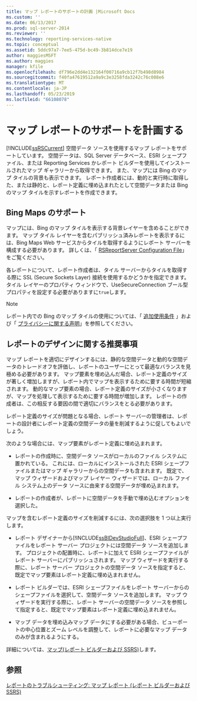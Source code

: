 ```yaml
---
title: マップ レポートのサポートの計画 |Microsoft Docs
ms.custom: ''
ms.date: 06/13/2017
ms.prod: sql-server-2014
ms.reviewer: ''
ms.technology: reporting-services-native
ms.topic: conceptual
ms.assetid: 5ddc97a7-7ee5-475d-bc49-3b814dce7e19
author: maggiesMSFT
ms.author: maggies
manager: kfile
ms.openlocfilehash: df796e2dd4e132164f00716a9cb12f7b498d8984
ms.sourcegitcommit: f40fa47619512a9a9c3e3258fda3242c76c008e6
ms.translationtype: MT
ms.contentlocale: ja-JP
ms.lasthandoff: 05/23/2019
ms.locfileid: "66108078"
---
```

# <a name="plan-for-map-report-support"></a>マップ レポートのサポートを計画する
  [!INCLUDE[ssRSCurrent](../includes/ssrscurrent-md.md)] 空間データ ソースを使用するマップ レポートをサポートしています。 空間データは、SQL Server データベース、ESRI シェープファイル、または Reporting Services かレポート ビルダーを使用してインストールされたマップ ギャラリーから取得できます。 また、マップには Bing のマップ タイルの背景も表示できます。 レポート作成者には、動的と実行時に取得した、または静的と、レポート定義に埋め込まれたとして空間データまたは Bing のマップ タイルを示すレポートを作成できます。  
  
## <a name="support-for-bing-maps"></a>Bing Maps のサポート  
 マップには、Bing のマップ タイルを表示する背景レイヤーを含めることができます。 マップ タイル レイヤーを含むパブリッシュ済みレポートを表示するには、Bing Maps Web サービスからタイルを取得するようにレポート サーバーを構成する必要があります。 詳しくは、「 [RSReportServer Configuration File](report-server/rsreportserver-config-configuration-file.md)」をご覧ください。  
  
 各レポートについて、レポート作成者は、タイル サーバーからタイルを取得する際に SSL (Secure Sockets Layer) 接続を使用するかどうかを指定できます。 タイル レイヤーのプロパティ ウィンドウで、UseSecureConnection ブール型プロパティを設定する必要がありますに`true`します。  
  
> [!NOTE]  
>  レポート内での Bing のマップ タイルの使用については、「 [追加使用条件](https://go.microsoft.com/fwlink/?LinkId=151371) 」および「 [プライバシーに関する声明](https://go.microsoft.com/fwlink/?LinkId=151372)」を参照してください。  
  
## <a name="report-design-recommendations"></a>レポートのデザインに関する推奨事項  
 マップ レポートを適切にデザインするには、静的な空間データと動的な空間データのトレードオフを評価し、レポートのユーザーにとって最適なバランスを見極める必要があります。 マップ要素を埋め込んだ場合、レポート定義のサイズが著しく増加しますが、レポート内でマップを表示するために要する時間が短縮されます。 動的なマップ要素の場合、レポート定義のサイズが小さくなりますが、マップを処理して表示するために要する時間が増加します。 レポートの作成者は、この相反する要因の間で適切にバランスをとる必要があります。  
  
 レポート定義のサイズが問題となる場合、レポート サーバーの管理者は、レポートの設計者にレポート定義の空間データの量を削減するように促してもよいでしょう。  
  
 次のような場合には、マップ要素がレポート定義に埋め込まれます。  
  
-   レポートの作成時に、空間データ ソースがローカルのファイル システムに置かれている。 これには、ローカルにインストールされた ESRI シェープファイルまたはマップ ギャラリーからの空間データも含まれます。 既定で、マップ ウィザードおよびマップ レイヤー ウィザードでは、ローカル ファイル システム上のデータ ソースに由来する空間データが埋め込まれます。  
  
-   レポートの作成者が、レポートに空間データを手動で埋め込むオプションを選択した。  
  
 マップを含むレポート定義のサイズを削減するには、次の選択肢を 1 つ以上実行します。  
  
-   レポート デザイナーから[!INCLUDE[ssBIDevStudioFull](../includes/ssbidevstudiofull-md.md)]、ESRI シェープファイルをレポート サーバー プロジェクトには空間データ ソースを追加します。 プロジェクトの配置時に、レポートに加えて ESRI シェープファイルがレポート サーバーにパブリッシュされます。 マップ ウィザードを実行する際に、レポート サーバー プロジェクトの空間データ ソースを指定すると、既定でマップ要素はレポート定義に埋め込まれません。  
  
-   レポート ビルダーでは、ESRI シェープファイルをレポート サーバーからのシェープファイルを選択して、空間データ ソースを追加します。 マップ ウィザードを実行する際に、レポート サーバーの空間データ ソースを参照して指定すると、既定でマップ要素はレポート定義に埋め込まれません。  
  
-   マップ データを埋め込みマップ データにする必要がある場合、ビューポートの中心位置とズーム レベルを調整して、レポートに必要なマップ データのみが含まれるようにする。  
  
 詳細については、[マップ&#40;レポート ビルダーおよび SSRS&#41;](report-design/maps-report-builder-and-ssrs.md)します。  
  
## <a name="see-also"></a>参照  
 [レポートのトラブルシューティング: マップ レポート &#40;レポート ビルダーおよび SSRS&#41;](report-design/troubleshoot-reports-map-reports-report-builder-and-ssrs.md)  
  
  
